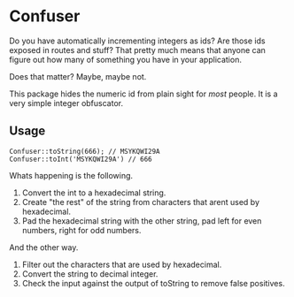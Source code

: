 # Confuser

Do you have automatically incrementing integers as ids? Are those ids exposed in routes and stuff? That pretty much means that anyone can figure out how many of something you have in your application.

Does that matter? Maybe, maybe not.

This package hides the numeric id from plain sight for *most* people. It is a very simple integer obfuscator.

## Usage

```
Confuser::toString(666); // MSYKQWI29A
Confuser::toInt('MSYKQWI29A') // 666
```

Whats happening is the following.

1. Convert the int to a hexadecimal string.
2. Create "the rest" of the string from characters that arent used by hexadecimal.
3. Pad the hexadecimal string with the other string, pad left for even numbers, right for odd numbers.

And the other way.

1. Filter out the characters that are used by hexadecimal.
2. Convert the string to decimal integer.
3. Check the input against the output of toString to remove false positives.
